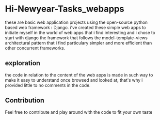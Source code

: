 # Hi-Newyear-Tasks_webapps
these are basic web application projects using the open-source python based web framework : Django.
i've created these simple web apps to initiate myself in the world of web apps that i find interesting and i chose to start with django the framework that follows the model–template–views architectural pattern that i find particulary simpler and more efficient than other concurrent frameworks.
## exploration 
the code in relation to the content of the web apps is made in such way to make it easy to understand once browsed and looked at, that's why i provided little to no comments in the code.
## Contribution
Feel free to contribute and play around with the code to fit your own taste
